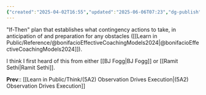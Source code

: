 ```yaml
---
{"created":"2025-04-02T16:55","updated":"2025-06-06T07:23","dg-publish":true,"permalink":"/learn-in-public/think/5-a2-b-implementation-intentions/","dgPassFrontmatter":true,"noteIcon":"1"}
---
```


"If-Then" plan that establishes what contingency actions to take, in anticipation of and preparation for any obstacles ([[Learn in Public/Reference/@bonifacioEffectiveCoachingModels2024\|@bonifacioEffectiveCoachingModels2024]]). 

I think I first heard of this from either [[BJ Fogg\|BJ Fogg]] or [[Ramit Sethi\|Ramit Sethi]]. 

**Prev**:: [[Learn in Public/Think/(5A2) Observation Drives Execution\|(5A2) Observation Drives Execution]]